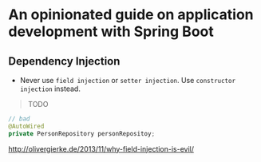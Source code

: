 # An opinionated guide on application development with Spring Boot

## Dependency Injection

* Never use `field injection` or `setter injection`. Use `constructor injection` instead.

> TODO

```java
// bad
@AutoWired
private PersonRepository personRepositoy;
```

http://olivergierke.de/2013/11/why-field-injection-is-evil/
